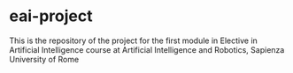 # eai-project
This is the repository of the project for the first module in Elective in Artificial Intelligence course at Artificial Intelligence and Robotics, Sapienza University of Rome
